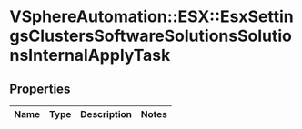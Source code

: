 # VSphereAutomation::ESX::EsxSettingsClustersSoftwareSolutionsSolutionsInternalApplyTask

## Properties
Name | Type | Description | Notes
------------ | ------------- | ------------- | -------------


